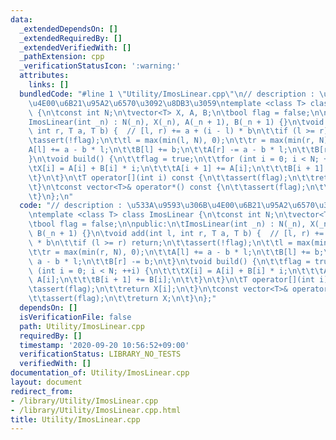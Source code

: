 ```yaml
---
data:
  _extendedDependsOn: []
  _extendedRequiredBy: []
  _extendedVerifiedWith: []
  _pathExtension: cpp
  _verificationStatusIcon: ':warning:'
  attributes:
    links: []
  bundledCode: "#line 1 \"Utility/ImosLinear.cpp\"\n// description : \u533A\u9593\u306B\
    \u4E00\u6B21\u95A2\u6570\u3092\u8DB3\u3059\ntemplate <class T> class ImosLinear\
    \ {\n\tconst int N;\n\tvector<T> X, A, B;\n\tbool flag = false;\n\npublic:\n\t\
    ImosLinear(int _n) : N(_n), X(_n), A(_n + 1), B(_n + 1) {}\n\tvoid add(int l,\
    \ int r, T a, T b) {  // [l, r) += a + (i - l) * b\n\t\tif (l >= r) return;\n\t\
    \tassert(!flag);\n\t\tl = max(min(l, N), 0);\n\t\tr = max(min(r, N), 0);\n\t\t\
    A[l] += a - b * l;\n\t\tB[l] += b;\n\t\tA[r] -= a - b * l;\n\t\tB[r] -= b;\n\t\
    }\n\tvoid build() {\n\t\tflag = true;\n\t\tfor (int i = 0; i < N; ++i) {\n\t\t\
    \tX[i] = A[i] + B[i] * i;\n\t\t\tA[i + 1] += A[i];\n\t\t\tB[i + 1] += B[i];\n\t\
    \t}\n\t}\n\tT operator[](int i) const {\n\t\tassert(flag);\n\t\treturn X[i];\n\
    \t}\n\tconst vector<T>& operator*() const {\n\t\tassert(flag);\n\t\treturn X;\n\
    \t}\n};\n"
  code: "// description : \u533A\u9593\u306B\u4E00\u6B21\u95A2\u6570\u3092\u8DB3\u3059\
    \ntemplate <class T> class ImosLinear {\n\tconst int N;\n\tvector<T> X, A, B;\n\
    \tbool flag = false;\n\npublic:\n\tImosLinear(int _n) : N(_n), X(_n), A(_n + 1),\
    \ B(_n + 1) {}\n\tvoid add(int l, int r, T a, T b) {  // [l, r) += a + (i - l)\
    \ * b\n\t\tif (l >= r) return;\n\t\tassert(!flag);\n\t\tl = max(min(l, N), 0);\n\
    \t\tr = max(min(r, N), 0);\n\t\tA[l] += a - b * l;\n\t\tB[l] += b;\n\t\tA[r] -=\
    \ a - b * l;\n\t\tB[r] -= b;\n\t}\n\tvoid build() {\n\t\tflag = true;\n\t\tfor\
    \ (int i = 0; i < N; ++i) {\n\t\t\tX[i] = A[i] + B[i] * i;\n\t\t\tA[i + 1] +=\
    \ A[i];\n\t\t\tB[i + 1] += B[i];\n\t\t}\n\t}\n\tT operator[](int i) const {\n\t\
    \tassert(flag);\n\t\treturn X[i];\n\t}\n\tconst vector<T>& operator*() const {\n\
    \t\tassert(flag);\n\t\treturn X;\n\t}\n};"
  dependsOn: []
  isVerificationFile: false
  path: Utility/ImosLinear.cpp
  requiredBy: []
  timestamp: '2020-09-20 10:56:52+09:00'
  verificationStatus: LIBRARY_NO_TESTS
  verifiedWith: []
documentation_of: Utility/ImosLinear.cpp
layout: document
redirect_from:
- /library/Utility/ImosLinear.cpp
- /library/Utility/ImosLinear.cpp.html
title: Utility/ImosLinear.cpp
---
```

